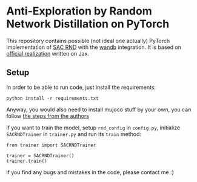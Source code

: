 <!-- https://wandb.ai/zzmtsvv/sac_rnd/runs/d03hrwpr?workspace=user-zzmtsvv -->

# Anti-Exploration by Random Network Distillation on PyTorch

This repository contains possible (not ideal one actually) PyTorch implementation of [SAC RND](https://arxiv.org/abs/2301.13616) with the [wandb](https://wandb.ai/zzmtsvv/sac_rnd?workspace=user-zzmtsvv) integration. It is based on [official realization](https://github.com/tinkoff-ai/CORL/blob/howuhh/sac-rnd/algorithms/sac_rnd_jax.py) written on Jax.

## Setup
In order to be able to run code, just install the requirements:
```
python install -r requirements.txt
```
Anyway, you would also need to install mujoco stuff by your own, you can follow [the steps from the authors](https://github.com/tinkoff-ai/sac-rnd)

if you want to train the model, setup `rnd_config` in `config.py`, initialize `SACRNDTrainer` in `trainer.py` and run its `train` method:
```python3
from trainer import SACRNDTrainer

trainer = SACRNDTrainer()
trainer.train()
```
if you find any bugs and mistakes in the code, please contact me :)

